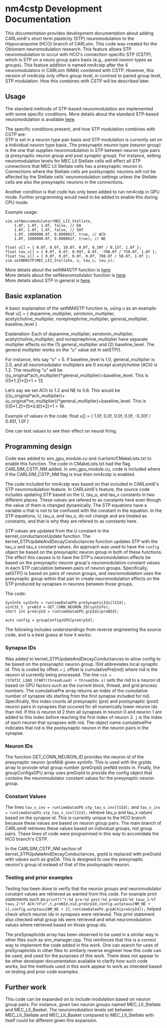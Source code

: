 nm4cstp Development Documentation
=================================

This documentation provides development documentation about adding CARLsim6's short term plasticity (STP) neuromodulation to the Hippocampome (HCO) branch of CARLsim. This code was created for the Oblomem neuromodulation research. This feature allows STP neuromodulation to occur with HCO's connection-specific STP (CSTP), which is STP on a neuro group pairs basis (e.g., paired neuron types as groups). This feature addition is named nm4cstp after the 4 neuromodulators in CARLsim (NM4) combined with CSTP. However, this version of nm4cstp only offers group level, in contrast to paired group level, STP modulation. How this combines with CSTP will be described later.

## Usage

The standard methods of STP-based neuromodulation are implemented with some specific conditions. More details about the standard STP-based neuromodulation is available [here](https://uci-carl.github.io/CARLsim6/ch20_neuromodulation.html#ch20s5_nm4stp).

The specific conditions present, and how STP modulation combines with CSTP are:
<br>STP is set in a neuron type pair basis and STP modulation is currently set on a individual neuron type basis. The presynaptic neuron type (neuron group) is the one that supplies neuromodulation in STP between neuron type pairs (a presynaptic neuron group and post synaptic group). For instance, setting neuromodulation levels for MEC LII Stellate cells will effect all STP connections that MEC LII Stellate cells has a presynaptic neuron in. Connections where the Stellate cells are postsynaptic neurons will not be affected by the Stellate cells’ neuromodulation settings unless the Stellate cells are also the presynaptic neurons in the connections.

Another condition is that code has only been added to run nm4cstp in GPU mode. Further programming would need to be added to enable this during CPU mode.

Example usage:
```
sim.setNeuromodulator(MEC_LII_Stellate, 
    1.0f, 1.0f, 1.0f, false, // DA
    1.0f, 1.0f, 1.0f, false, // 5HT
    1.0f, 1000000.0f, 0.000001f, true, // ACh
    1.0f, 1000000.0f, 0.000001f, true); // NE

float u[] = { 0.0f, 0.0f, 10.0f, 0.0f, 0.30f / 0.15f, 1.0f };
float tau_u[] = { 0.0f, 0.0f, 0.99f, 0.0f, -700.0f / 750.0f, 1.0f };
float tau_x[] = { 0.0f, 0.0f, 0.0f, 0.0f, 700.0f / 50.0f, 1.0f };
sim.setNM4STP(MEC_LII_Stellate, u, tau_u, tau_x);
```

More details about the setNM4STP function is [here](https://uci-carl.github.io/CARLsim6/classCARLsim.html#aac61df1a82373e89549e608b78557b82)
<br>More details about the setNeuromodulator function is [here](https://uci-carl.github.io/CARLsim6/classCARLsim.html#a88198ca833c0d254d5e7d75d2c8ee4fb)
<br>More details about STP in general is [here](http://www.scholarpedia.org/article/Short-term_synaptic_plasticity).

## Basic explanation
A basic explanation of the setNM4STP function is, using u as an example:
float u\[\] = { dopamine_multiplier, serotonin_multiplier, acetylcholine_multiplier, norepinephrine_multiplier, general_multiplier, baseline_level }

Explanation:
Each of dopamine_multiplier, serotonin_multiplier, acetylcholine_multiplier, and norepinephrine_multiplier have separate multiplier effects on the (1) general_multiplier and (2) baseline_level. The general multiplier works on the “u” value set in setSTP().

For instance, lets say “u” = 5. If baseline_level is 1.0, general_multiplier is 2.0, and all neuromodulator multipliers are 0 except acetylcholine (ACh) is 1.2. The resulting “u” will be ((u_original\*ach_multiplier)\*general_multiplier)+baseline_level. This is ((5\*1.2)\*2)+1 = 13.

Let’s say we set ACh to 1.2 and NE to 0.6. This would be (((u_original\*ach_multiplier)+(u_original\*ne_multiplier))\*general_multiplier)+baseline_level. This is (((5\*1.2)+(5\*0.6))\*2)+1 = 19.

Example of values in the code:
float u\[\] = { 1.0f, 0.0f, 0.0f, 0.0f, -0.30f / 0.45f, 1.0f }

One can test values to see their effect on neural firing.

## Programming design

Code was added to snn_gpu_module.cu and /carlsim/CMakeLists.txt to enable this function. The code in CMakeLists.txt had the flag CARLSIM_CSTP_NM added. In snn_gpu_module.cu, code is included where if the CARLSIM_CSTP_NM flag is true then nm4cstp is enabled.

The code included for nm4cstp was based on that included in CARLsim6's STP neuromodulation feature. In CARLsim6's feature, the source code includes updating STP based on the U, tau_u, and tau_x constants in two different places. These values are refered to as constants here even though the value of them is changed dynamically. The STP equations have a variable u that is not to be confused with the constant in the equation. In the STP equations, U, tau_u, and tau_x, do not change and are treated as constants, and that is why they are refered to as constants here.

STP values are updated from the U constant in the kernel_conductanceUpdate function. The kernel_STPUpdateAndDecayConductances function updates STP with the tau_u and tau_x constant values. An approach was used to have the `config` object be based on the presynaptic neuron group in both of these functions. The effect this causes is to have the STP's neuromodulation effects be based on the presynaptic neuron group's neuromodulation constant values in each STP calculation between pairs of neuron groups. Specifically, setSTP() is based on pairs of neuron groups, and neuromodulation uses the presynaptic group within that pair to create neuromodulation effects on the STP produced by synapses in neurons between those groups.

The code:
```
SynInfo synInfo = runtimeDataGPU.preSynapticIds[lSId];
uint32_t  preNId = GET_CONN_NEURON_ID(synInfo);
short int preGrpId = runtimeDataGPU.grpIds[preNId];

auto config = groupConfigsGPU[preGrpId];
```
The following includes understandings from reverse engineering the source code, and is a best guess at how it works:
### Synapse IDs
Was added to kernel_STPUpdateAndDecayConductances to allow config to be based on the presynaptic neuron group. lSId abbreviates local synaptic id. This is coded by offset + j. offset is cumulativePre\[nid\] where nid is the neuron id currently being processed. The line `nid = (STATIC_LOAD_START(threadLoad) + threadIdx.x)` sets the nid to a neuron id based on GPU factors such as the current block, thread, and grid process numbers. The cumulativePre array returns an index of the cumulative number of synapse ids starting from the first synapse included for nid. Specifically, this index counts all presynaptic (pre) and postsynaptic (post) neuron pairs in synapses that occured for all numerically lower neuron ids than nid. If this is neuron id 2 then all synapses in neuron 0 and neuron 1 are added to this index before reaching the first index of neuron 2. `j` is the index of each neuron that synapses with nid. The object name cumulativePre indicates that nid is the postsynaptic neuron in the neuron pairs in the synapse. 

### Neuron IDs
The function GET_CONN_NEURON_ID provides the neuron id of the presynaptic neuron (preNId) given synInfo. This is used with the grpIds array to provide what group number (preGrpId) preNId exists in. Finally, the groupConfigsGPU array uses preGrpId to provide the config object that contains the neuromodulator constant values for the presynaptic neuron group.

### Constant Values
The lines `tau_u_inv = runtimeDataGPU.stp_tau_u_inv[lSId];` and `tau_x_inv = runtimeDataGPU.stp_tau_x_inv[lSId];` retreive tau_u and tau_x values based on the synapse id. This is currently unique to the HCO branch because these values are based on neuron group pairs. The main branch of CARLsim6 retrieves these values based on individual groups, not group pairs. These lines of code were programmed in this way to accomidate the HCO branch's CSTP.

In the CARLSIM_CSTP_NM section of kernel_STPUpdateAndDecayConductances, grpId is replaced with preGrpId with values such as grpDA. This is designed to use the presynaptic neuron's group id instead of that of the postsynaptic neuron.

### Testing and prior examples
Testing has been done to verify that the neuron groups and neuromodulator constant values are retrieved as wanted from this code. For example print statements such as 
`printf("t:%d pre:%d post:%d preGrpId:%d tauu_1:%f tauu_2:%f ACh:%f\n",t,preNId,nid,preGrpId,config.wstptauu[NM_NE + 1],config.wstptauu[NM_NE + 2],runtimeDataGPU.grpACh[preGrpId]);` helped check which neuron ids in synapses were retrieved. This print statement also checked what group ids were retrieved and what neuromodulation values where retrieved based on those group ids.

The preSynapticIds array has been observed to be used in a similar way in other files such as snn_manager.cpp. This reinforces that this is a correct way to implement the code added in this work. One can search for uses of preSynapticIds in other files to similarly reverse engineer how this code can be used, and used for the purposes of this work. There does not appear to be other developer documentation available to clarify how such code works, but the methods used in this work appear to work as intended based on testing and prior code examples.

## Further work

This code can be expanded on to include modulation based on neuron group pairs. For instance, given two neuron groups named MEC_LII_Stellate and MEC_LII_Basket. The neuromodulation levels set between MEC_LII_Stellate and MEC_LII_Basket compared to MEC_LII_Stellate with itself could be different given this expansion.